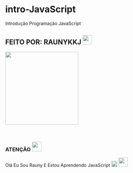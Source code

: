 # intro-JavaScript
 Introdução Programação JavaScript
## FEITO POR: RAUNYKKJ <img src="https://github.com/TheDudeThatCode/TheDudeThatCode/blob/master/Assets/Hi.gif" width="29px">
<p>
<img src="https://gifdb.com/images/high/meliodas-black-mark-cnliycz7ztda93un.gif" width="230" height="230"/>
</p>
<br>


 
</details>

### ATENÇÃO <img src="https://github.com/TheDudeThatCode/TheDudeThatCode/blob/master/Assets/Mario_Hello_Big.gif?raw=true" width="30" height="30"/>
Olá Eu Sou Rauny E Estou Aprendendo JavaScript <img src="https://github.com/TheDudeThatCode/TheDudeThatCode/blob/master/Assets/Medal.gif?raw=true" width="19px"/> 
<img src="https://github.com/TheDudeThatCode/TheDudeThatCode/blob/master/Assets/Designer.gif?raw=true" width="29px"/>